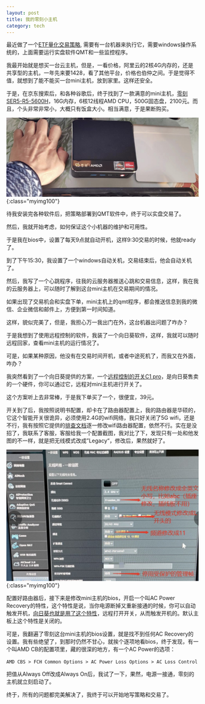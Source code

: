```yaml
---
layout: post
title: 我的零刻小主机
category: tech
---
```


最近做了一个[ETF量化交易策略](https://github.com/piginzoo/quant_research/tree/main/dingtou/dingtou/iquant), 需要有一台机器来执行它，需要windows操作系统的，上面需要运行实盘软件QMT和一些监控程序。

我最开始就是想买一台云主机，但是，一看价格，阿里云的2核4G内存的，还是共享型的主机，一年先来要1428，看了其他平台，价格也伯仲之间。于是觉得不值，就想到了能不能买一台mini主机，放到家里。这样还安全。

于是，在京东搜索后，和各种谷歌后，终于找到了一款满意的mini主机，[零刻SER5-R5-5600H](https://item.jd.com/10063411447702.html)，16G内存，6核12线程AMD CPU，500G固态盘，2100元。而且，个头非常非常小，大概只有饭盒大小。相当满意，于是果断购买。

![](/images/20230221/1676990998201.jpg){:class="myimg100"}

待我安装完各种软件后，把策略部署到QMT软件中，终于可以实盘交易了。

然后，我就开始考虑，如何保证这个小机器的维护和可用性。

于是我在bios中，设置了每天9点就自动开机，这样9:30交易的时候，他就ready了。

到了下午15:30，我设置了一个windows自动关机，交易结束后，他会自动关机了。

然后，我写了一个心跳程序，往我的云服务器推送心跳和交易信息，这样，我在我的云服务器上，可以随时了解到这台mini主机在交易期间的情况。

如果出现了交易机会和实盘下单，mini主机上的qmt程序，都会推送信息到我的微信、企业微信和邮件上，方便到第一时间知道。

这样，貌似完美了，但是，我担心万一我出门在外，这台机器出问题了咋办？

于是我想到了使用远程控制的软件，我装了一个向日葵软件，这样，我就可以随时远程回家，查看mini主机的运行情况了。

可是，如果某种原因，他没有在交易时间开机，或者中途死机了，而我又在外面，咋办？

我突然看到了一个向日葵提供的方案，一个[远程控制的开关C1 pro](https://store.oray.com/product/330019.html)，是向日葵售卖的一个硬件，你可以通过它，远程对mini主机进行开关了。

这个方案听上去非常棒，于是我下单买了一个，很便宜，39元。

开关到了后，我按照说明书配置，却卡在了路由器配置上，我的路由器是华硕的，它这个智能开关很诡异，必须使用2.4G的wifi网络，我只好关闭了5G wifi，还是不行，我有按照它提供的[排查文档](https://sunlogin.oray.com/news/17453.html )逐一修改wifi路由器配置，依然不行。实在是没招了，我联系了客服，客服给我一个配置截图，我对比了下，发现只有一处和他发图的不一样，就是把无线模式改成”Legacy“，修改后，果然就好了。

![](/images/20230221/1676991317100.jpg){:class="myimg100"}

配置好路由器后，接下来是修改mini主机的bios，开启一个叫AC Power Recovery的特性，这个特性是说，当你电源断掉又重新接通的时候，你可以自动触发开机，[向日葵也就是用了这个特性](https://service.oray.com/question/6178.html )，远程打开开关，从而触发开机的。默认主板上这个特性是关闭的。

可是，我翻遍了零刻这台mini主机的bios设置，就是找不到任何AC Recovery的设置。我有些绝望了，到那时仍然不甘心，就挨个逐项地看bios，终于发现，有一个叫AMD CB的配置项里，藏的很深的地方，有一个AC Power的选项：

`AMD CBS > FCH Common Options > AC Power Loss Options > AC Loss Control`

把值从Always Off改成Always On后，我试了一下，果然，电源一接通，零刻的主机就立刻启动了。

终于，所有的问题都完美解决了，我终于可以开始地写策略和交易了。



